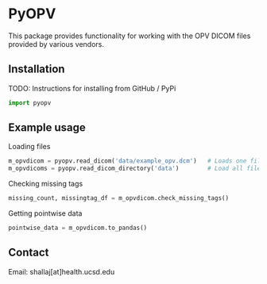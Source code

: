 # PyOPV

This package provides functionality for working with the OPV DICOM files provided by various vendors.

## Installation

TODO: Instructions for installing from GitHub / PyPi

```python
import pyopv
```

## Example usage

Loading files

```python
m_opvdicom = pyopv.read_dicom('data/example_opv.dcm')   # Loads one file
m_opvdicoms = pyopv.read_dicom_directory('data')        # Load all files in directory
```

Checking missing tags
```python
missing_count, missingtag_df = m_opvdicom.check_missing_tags()
```

Getting pointwise data

```python
pointwise_data = m_opvdicom.to_pandas()
```

## Contact

Email: shallaj\[at\]health.ucsd.edu
